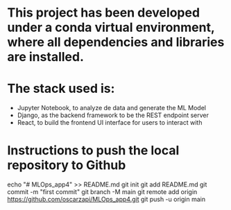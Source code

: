 # This project has been developed under a conda virtual environment, where all dependencies and libraries are installed.

# The stack used is:
- Jupyter Notebook, to analyze de data and generate the ML Model
- Django, as the backend framework to be the REST endpoint server
- React, to build the frontend UI interface for users to interact with


# Instructions to push the local repository to Github
echo "# MLOps_app4" >> README.md
git init
git add README.md
git commit -m "first commit"
git branch -M main
git remote add origin https://github.com/oscarzapi/MLOps_app4.git
git push -u origin main